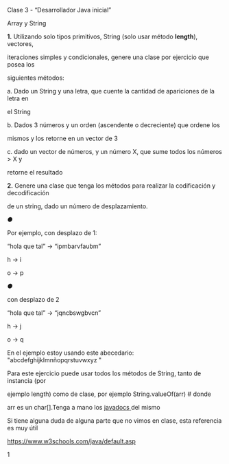 ﻿

Clase 3 - “Desarrollador Java inicial”

Array y String

**1.** Utilizando solo tipos primitivos, String (solo usar método **length**), vectores,

iteraciones simples y condicionales, genere una clase por ejercicio que posea los

siguientes métodos:

a. Dado un String y una letra, que cuente la cantidad de apariciones de la letra en

el String

b. Dados 3 números y un orden (ascendente o decreciente) que ordene los

mismos y los retorne en un vector de 3

c. dado un vector de números, y un número X, que sume todos los números > X y

retorne el resultado

**2.** Genere una clase que tenga los métodos para realizar la codificación y decodificación

de un string, dado un número de desplazamiento.

*●*

Por ejemplo, con desplazo de 1:

“hola que tal” -> “ipmbarvfaubm”

h -> i

o -> p

*●*

con desplazo de 2

“hola que tal” -> “jqncbswgbvcn”

h -> j

o -> q

En el ejemplo estoy usando este abecedario: "abcdefghijklmnñopqrstuvwxyz "

Para este ejercicio puede usar todos los métodos de String, tanto de instancia (por

ejemplo length) como de clase, por ejemplo String.valueOf(arr) # donde

arr es un char[].Tenga a mano los [j](https://docs.oracle.com/en/java/javase/11/docs/api/java.base/java/lang/String.html)[avadocs](https://docs.oracle.com/en/java/javase/11/docs/api/java.base/java/lang/String.html)[ ](https://docs.oracle.com/en/java/javase/11/docs/api/java.base/java/lang/String.html)del mismo

Si tiene alguna duda de alguna parte que no vimos en clase, esta referencia es muy útil

<https://www.w3schools.com/java/default.asp>

1

